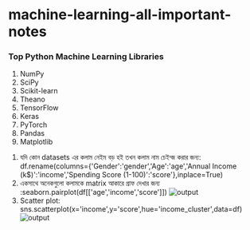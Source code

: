 # machine-learning-all-important-notes

### Top Python Machine Learning Libraries
1) NumPy
2) SciPy
3) Scikit-learn
4) Theano
5) TensorFlow
6) Keras
7) PyTorch
8) Pandas
9) Matplotlib

1. যদি কোন datasets এর কলাম নেইম বড় হই তখন কলাম নাম চেইন্জ করার জন্য: df.rename(columns={'Gender':'gender','Age':'age','Annual Income (k$)':'income','Spending Score (1-100)':'score'},inplace=True)
2. একসাথে অনেকগুলো কলামকে matrix আকারে গ্রাফ দেখার জন্য :seaborn.pairplot(df[['age','income','score']])  ![output](https://user-images.githubusercontent.com/68488154/144737567-bc3afce8-8bc3-4212-a511-e12872dfb3f1.png)
3. Scatter plot: sns.scatterplot(x='income',y='score',hue='income_cluster',data=df) ![output](https://user-images.githubusercontent.com/68488154/144737789-2ce1774d-1ded-4abc-abc9-efedab708ede.png)


